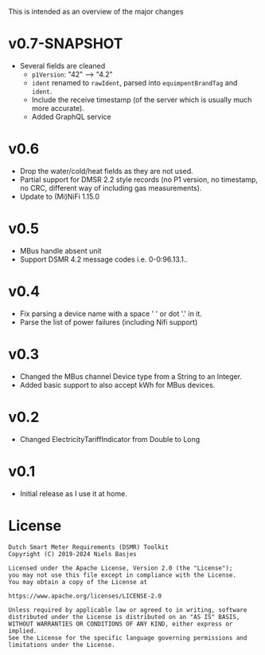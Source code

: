 This is intended as an overview of the major changes

v0.7-SNAPSHOT
===
- Several fields are cleaned
  - `p1Version`: "42" --> "4.2"
  - `ident` renamed to `rawIdent`, parsed into `equimpentBrandTag` and `ident`.
  - Include the receive timestamp (of the server which is usually much more accurate).
  - Added GraphQL service

v0.6
===
- Drop the water/cold/heat fields as they are not used.
- Partial support for DMSR 2.2 style records (no P1 version, no timestamp, no CRC, different way of including gas measurements).
- Update to (Mi)NiFi 1.15.0

v0.5
===
- MBus handle absent unit
- Support DSMR 4.2 message codes i.e. 0-0:96.13.1..

v0.4
===
- Fix parsing a device name with a space ' ' or dot '.' in it.
- Parse the list of power failures (including Nifi support)

v0.3
===
- Changed the MBus channel Device type from a String to an Integer.
- Added basic support to also accept kWh for MBus devices.

v0.2
===
- Changed ElectricityTariffIndicator from Double to Long

v0.1
===
- Initial release as I use it at home.

License
=======
    Dutch Smart Meter Requirements (DSMR) Toolkit
    Copyright (C) 2019-2024 Niels Basjes

    Licensed under the Apache License, Version 2.0 (the "License");
    you may not use this file except in compliance with the License.
    You may obtain a copy of the License at

    https://www.apache.org/licenses/LICENSE-2.0

    Unless required by applicable law or agreed to in writing, software
    distributed under the License is distributed on an "AS IS" BASIS,
    WITHOUT WARRANTIES OR CONDITIONS OF ANY KIND, either express or implied.
    See the License for the specific language governing permissions and
    limitations under the License.
